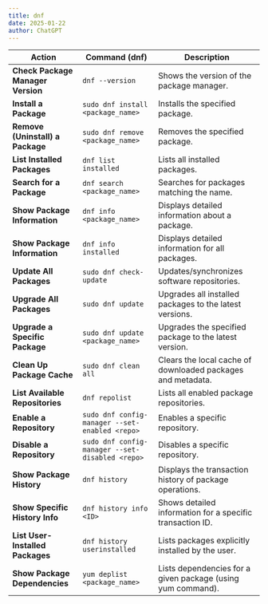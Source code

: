 ```yaml
---
title: dnf
date: 2025-01-22
author: ChatGPT
---
```


| **Action**                        | **Command (dnf)**                               | **Description**                                             |
|-----------------------------------|-------------------------------------------------|-------------------------------------------------------------|
| **Check Package Manager Version** | `dnf --version`                                 | Shows the version of the package manager.                   |
| **Install a Package**             | `sudo dnf install <package_name>`               | Installs the specified package.                             |
| **Remove (Uninstall) a Package**  | `sudo dnf remove <package_name>`                | Removes the specified package.                              |
| **List Installed Packages**       | `dnf list installed`                            | Lists all installed packages.                               |
| **Search for a Package**          | `dnf search <package_name>`                     | Searches for packages matching the name.                    |
| **Show Package Information**      | `dnf info <package_name>`                       | Displays detailed information about a package.              |
| **Show Package Information**      | `dnf info installed`                            | Displays detailed information for all packages.             |
| **Update All Packages**           | `sudo dnf check-update`                         | Updates/synchronizes software repositories.                 |
| **Upgrade All Packages**          | `sudo dnf update`                               | Upgrades all installed packages to the latest versions.     |
| **Upgrade a Specific Package**    | `sudo dnf update <package_name>`                | Upgrades the specified package to the latest version.       |
| **Clean Up Package Cache**        | `sudo dnf clean all`                            | Clears the local cache of downloaded packages and metadata. |
| **List Available Repositories**   | `dnf repolist`                                  | Lists all enabled package repositories.                     |
| **Enable a Repository**           | `sudo dnf config-manager --set-enabled <repo>`  | Enables a specific repository.                              |
| **Disable a Repository**          | `sudo dnf config-manager --set-disabled <repo>` | Disables a specific repository.                             |
| **Show Package History**          | `dnf history`                                   | Displays the transaction history of package operations.     |
| **Show Specific History Info**    | `dnf history info <ID>`                         | Shows detailed information for a specific transaction ID.   |
| **List User-Installed Packages**  | `dnf history userinstalled`                     | Lists packages explicitly installed by the user.            |
| **Show Package Dependencies**     | `yum deplist <package_name>`                    | Lists dependencies for a given package (using yum command). |

